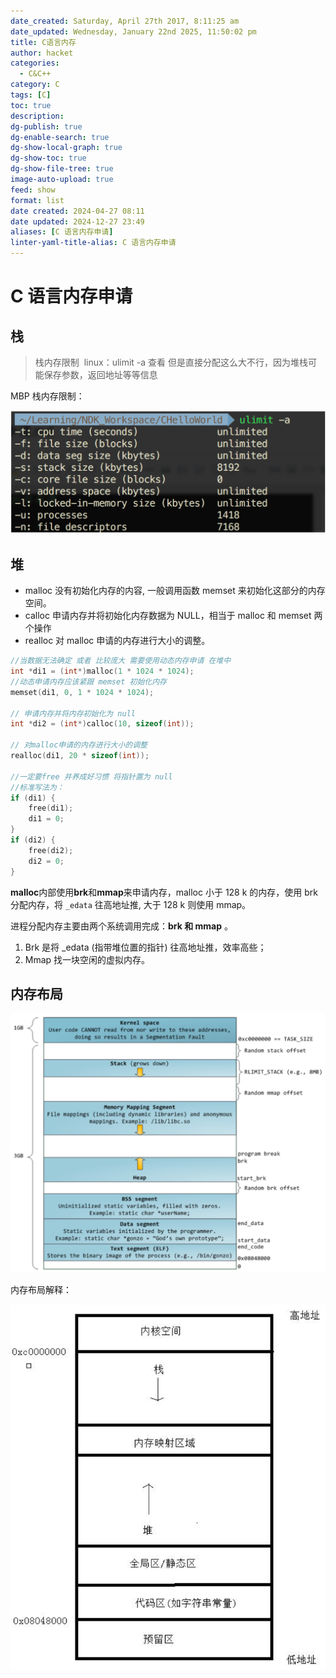 ```yaml
---
date_created: Saturday, April 27th 2017, 8:11:25 am
date_updated: Wednesday, January 22nd 2025, 11:50:02 pm
title: C语言内存
author: hacket
categories:
  - C&C++
category: C
tags: [C]
toc: true
description: 
dg-publish: true
dg-enable-search: true
dg-show-local-graph: true
dg-show-toc: true
dg-show-file-tree: true
image-auto-upload: true
feed: show
format: list
date created: 2024-04-27 08:11
date updated: 2024-12-27 23:49
aliases: [C 语言内存申请]
linter-yaml-title-alias: C 语言内存申请
---
```


# C 语言内存申请

## 栈

> 栈内存限制  linux：ulimit -a 查看
> 但是直接分配这么大不行，因为堆栈可能保存参数，返回地址等等信息

MBP 栈内存限制：

![image.png|500|500](https://raw.githubusercontent.com/hacket/ObsidianOSS/master/obsidian1687537292091-d6a7c323-c923-4701-820e-ab98215015a7.png)

## 堆

- malloc 没有初始化内存的内容, 一般调用函数 memset 来初始化这部分的内存空间。
- calloc 申请内存并将初始化内存数据为 NULL，相当于 malloc 和 memset 两个操作
- realloc 对 malloc 申请的内存进行大小的调整。

```c
//当数据无法确定 或者 比较庞大 需要使用动态内存申请 在堆中
int *di1 = (int*)malloc(1 * 1024 * 1024);
//动态申请内存应该紧跟 memset 初始化内存
memset(di1, 0, 1 * 1024 * 1024);

// 申请内存并将内存初始化为 null 
int *di2 = (int*)calloc(10, sizeof(int));

// 对malloc申请的内存进行大小的调整
realloc(di1, 20 * sizeof(int));

//一定要free 并养成好习惯 将指针置为 null
//标准写法为：
if (di1) {
    free(di1);
    di1 = 0;
}
if (di2) {
    free(di2);
    di2 = 0;
}
```

**malloc**内部使用**brk**和**mmap**来申请内存，malloc 小于 128 k 的内存，使用 brk 分配内存，将 `_edata` 往高地址推, 大于 128 k 则使用 mmap。

进程分配内存主要由两个系统调用完成：**brk 和 mmap** 。

1. Brk 是将 _edata (指带堆位置的指针) 往高地址推，效率高些；
2. Mmap 找一块空闲的虚拟内存。

## 内存布局

![image.png|900](https://raw.githubusercontent.com/hacket/ObsidianOSS/master/obsidian1687537307627-823fb516-40ef-4f7b-87e2-d0d6d82ac282.png)

内存布局解释：

![image.png|500](https://raw.githubusercontent.com/hacket/ObsidianOSS/master/obsidian1687537318056-e5650d06-6c80-45c3-86d7-46b18b00a595.png)
